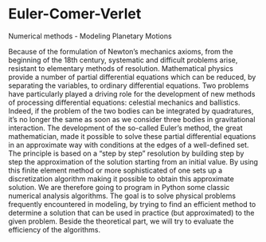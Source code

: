 # Euler-Comer-Verlet
Numerical methods - Modeling Planetary Motions

Because of the formulation of Newton’s mechanics axioms, from the beginning of the 18th century, systematic and difficult problems arise, resistant to elementary methods of resolution. Mathematical physics provide a number of partial differential equations which can be reduced, by separating the variables, to ordinary differential equations. Two problems have particularly played a driving role for the development of new methods of processing differential equations: celestial mechanics and ballistics. Indeed, if the problem of the two bodies can be integrated by quadratures, it’s no longer the same as soon as we consider three bodies in gravitational interaction.
The development of the so-called Euler’s method, the great mathematician, made it possible to solve these partial differential equations in an approximate way with conditions at the edges of a well-defined set. The principle is based on a “step by step” resolution by building step by step the approximation of the solution starting from an initial value. By using this finite element method or more sophisticated of one sets up a discretization algorithm making it possible to obtain this approximate solution. We are therefore going to program in Python some classic numerical analysis algorithms. The goal is to solve physical problems frequently encountered in modeling, by trying to find an efficient method to determine a solution that can be used in practice (but approximated) to the given problem. Beside the theoretical part, we will try to evaluate the efficiency of the algorithms.
